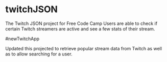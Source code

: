 # twitchJSON
The Twitch JSON project for Free Code Camp
Users are able to check if certain Twitch streamers are active and see a few stats of their stream.

#newTwitchApp

Updated this projected to retrieve popular stream data from Twitch as well as to allow searching for a user. 